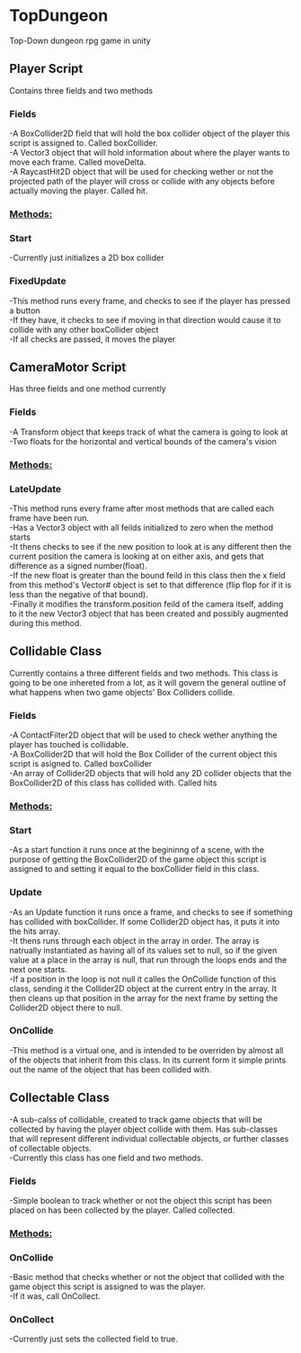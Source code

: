 # TopDungeon
Top-Down dungeon rpg game in unity


## Player Script
Contains three fields and two methods

### Fields
-A BoxCollider2D field that will hold the box collider object of the player this script is assigned to. Called boxCollider.  
-A Vector3 object that will hold information about where the player wants to move each frame. Called moveDelta.  
-A RaycastHit2D object that will be used for checking wether or not the projected path of the player will cross or collide with any objects before actually moving the player. Called hit.  

### <ins>Methods:</ins>
### Start
-Currently just initializes a 2D box collider

### FixedUpdate
-This method runs every frame, and checks to see if the player has pressed a button  
-If they have, it checks to see if moving in that direction would cause it to collide with any other boxCollider object  
-If all checks are passed, it moves the player  


## CameraMotor Script
Has three fields and one method currently

### Fields
-A Transform object that keeps track of what the camera is going to look at  
-Two floats for the horizontal and vertical bounds of the camera's vision  

### <ins>Methods:</ins>
### LateUpdate
-This method runs every frame after most methods that are called each frame have been run.  
-Has a Vector3 object with all feilds initialized to zero when the method starts  
-It thens checks to see if the new position to look at is any different then the current position the camera is looking at on either axis, and gets that difference as a signed number(float).  
-If the new float is greater than the bound feild in this class then the x field from this method's Vector# object is set to that difference (flip flop for if it is less than the negative of that bound).  
-Finally it modifies the transform.position feild of the camera itself, adding to it the new Vector3 object that has been created and possibly augmented during this method.


## Collidable Class
Currently contains a three different fields and two methods. This class is going to be one inhereted from a lot, as it will govern the general outline of what happens when two game objects' Box Colliders collide.  

### Fields
-A ContactFilter2D object that will be used to check wether anything the player has touched is collidable.  
-A BoxCollider2D that will hold the Box Collider of the current object this script is asigned to. Called boxCollider  
-An array of Collider2D objects that will hold any 2D collider objects that the BoxCollider2D of this class has collided with. Called hits  

### <ins>Methods:</ins>
### Start
-As a start function it runs once at the begininng of a scene, with the purpose of getting the BoxCollider2D of the game object this script is assigned to and setting it equal to the boxCollider field in this class.  

### Update
-As an Update function it runs once a frame, and checks to see if something has collided with boxCollider. If some Collider2D object has, it puts it into the hits array.  
-It thens runs through each object in the array in order. The array is natrually instantiated as having all of its values set to null, so if the given value at a place in the array is null, that run through the loops ends and the next one starts.  
-If a position in the loop is not null it calles the OnCollide function of this class, sending it the Collider2D object at the current entry in the array. It then cleans up that position in the array for the next frame by setting the Collider2D object there to null.  

### OnCollide
-This method is a virtual one, and is intended to be overriden by almost all of the objects that inherit from this class. In its current form it simple prints out the name of the object that has been collided with.  


## Collectable Class
-A sub-calss of collidable, created to track game objects that will be collected by having the player object collide with them. Has sub-classes that will represent different individual collectable objects, or further classes of collectable objects.  
-Currently this class has one field and two methods.  

### Fields
-Simple boolean to track whether or not the object this script has been placed on has been collected by the player. Called collected.  

### <ins>Methods:</ins>
### OnCollide
-Basic method that checks whether or not the object that collided with the game object this script is assigned to was the player.  
-If it was, call OnCollect.  

### OnCollect
-Currently just sets the collected field to true.  
